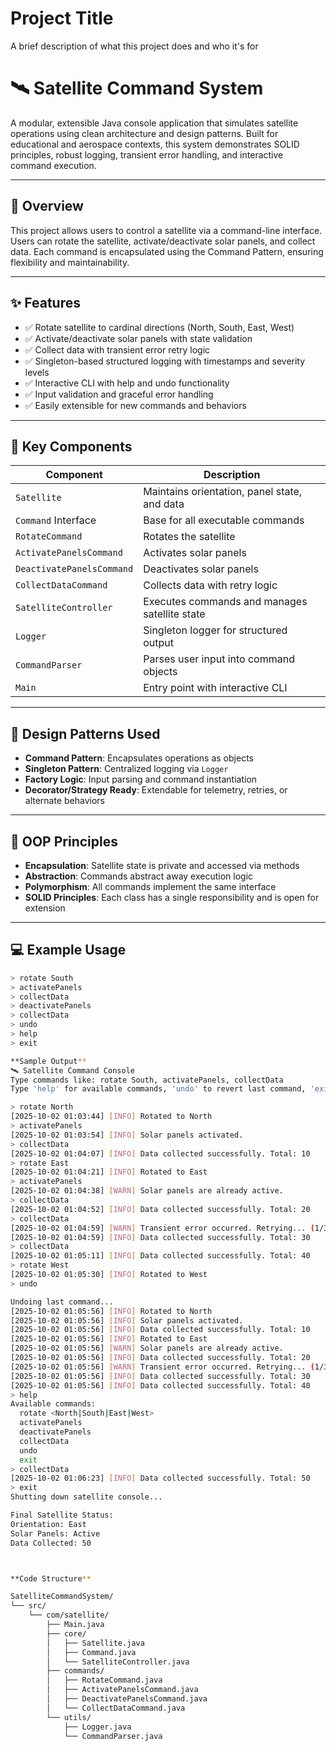 
# Project Title

A brief description of what this project does and who it's for
# 🛰️ Satellite Command System

A modular, extensible Java console application that simulates satellite operations using clean architecture and design patterns. Built for educational and aerospace contexts, this system demonstrates SOLID principles, robust logging, transient error handling, and interactive command execution.

---

## 📌 Overview

This project allows users to control a satellite via a command-line interface. Users can rotate the satellite, activate/deactivate solar panels, and collect data. Each command is encapsulated using the Command Pattern, ensuring flexibility and maintainability.

---

## ✨ Features

- ✅ Rotate satellite to cardinal directions (North, South, East, West)
- ✅ Activate/deactivate solar panels with state validation
- ✅ Collect data with transient error retry logic
- ✅ Singleton-based structured logging with timestamps and severity levels
- ✅ Interactive CLI with help and undo functionality
- ✅ Input validation and graceful error handling
- ✅ Easily extensible for new commands and behaviors

---

## 🧩 Key Components

| Component              | Description                                      |
|------------------------|--------------------------------------------------|
| `Satellite`            | Maintains orientation, panel state, and data     |
| `Command` Interface    | Base for all executable commands                 |
| `RotateCommand`        | Rotates the satellite                            |
| `ActivatePanelsCommand`| Activates solar panels                           |
| `DeactivatePanelsCommand`| Deactivates solar panels                     |
| `CollectDataCommand`   | Collects data with retry logic                   |
| `SatelliteController`  | Executes commands and manages satellite state    |
| `Logger`               | Singleton logger for structured output           |
| `CommandParser`        | Parses user input into command objects           |
| `Main`                 | Entry point with interactive CLI                 |

---

## 🧠 Design Patterns Used

- **Command Pattern**: Encapsulates operations as objects
- **Singleton Pattern**: Centralized logging via `Logger`
- **Factory Logic**: Input parsing and command instantiation
- **Decorator/Strategy Ready**: Extendable for telemetry, retries, or alternate behaviors

---

## 🧱 OOP Principles

- **Encapsulation**: Satellite state is private and accessed via methods
- **Abstraction**: Commands abstract away execution logic
- **Polymorphism**: All commands implement the same interface
- **SOLID Principles**: Each class has a single responsibility and is open for extension

---

## 💻 Example Usage 

```bash
> rotate South
> activatePanels
> collectData
> deactivatePanels
> collectData
> undo
> help
> exit

**Sample Output**
🛰️ Satellite Command Console
Type commands like: rotate South, activatePanels, collectData
Type 'help' for available commands, 'undo' to revert last command, 'exit' to quit.

> rotate North
[2025-10-02 01:03:44] [INFO] Rotated to North
> activatePanels
[2025-10-02 01:03:54] [INFO] Solar panels activated.
> collectData
[2025-10-02 01:04:07] [INFO] Data collected successfully. Total: 10
> rotate East
[2025-10-02 01:04:21] [INFO] Rotated to East
> activatePanels
[2025-10-02 01:04:38] [WARN] Solar panels are already active.
> collectData
[2025-10-02 01:04:52] [INFO] Data collected successfully. Total: 20
> collectData
[2025-10-02 01:04:59] [WARN] Transient error occurred. Retrying... (1/3)
[2025-10-02 01:04:59] [INFO] Data collected successfully. Total: 30
> collectData
[2025-10-02 01:05:11] [INFO] Data collected successfully. Total: 40
> rotate West
[2025-10-02 01:05:30] [INFO] Rotated to West
> undo

Undoing last command...
[2025-10-02 01:05:56] [INFO] Rotated to North
[2025-10-02 01:05:56] [INFO] Solar panels activated.
[2025-10-02 01:05:56] [INFO] Data collected successfully. Total: 10
[2025-10-02 01:05:56] [INFO] Rotated to East
[2025-10-02 01:05:56] [WARN] Solar panels are already active.
[2025-10-02 01:05:56] [INFO] Data collected successfully. Total: 20
[2025-10-02 01:05:56] [WARN] Transient error occurred. Retrying... (1/3)
[2025-10-02 01:05:56] [INFO] Data collected successfully. Total: 30
[2025-10-02 01:05:56] [INFO] Data collected successfully. Total: 40
> help
Available commands:
  rotate <North|South|East|West>
  activatePanels
  deactivatePanels
  collectData
  undo
  exit
> collectData
[2025-10-02 01:06:23] [INFO] Data collected successfully. Total: 50
> exit
Shutting down satellite console...

Final Satellite Status:
Orientation: East
Solar Panels: Active
Data Collected: 50



**Code Structure**

SatelliteCommandSystem/
└── src/
    └── com/satellite/
        ├── Main.java
        ├── core/
        │   ├── Satellite.java
        │   ├── Command.java
        │   └── SatelliteController.java
        ├── commands/
        │   ├── RotateCommand.java
        │   ├── ActivatePanelsCommand.java
        │   ├── DeactivatePanelsCommand.java
        │   └── CollectDataCommand.java
        └── utils/
            ├── Logger.java
            └── CommandParser.java




